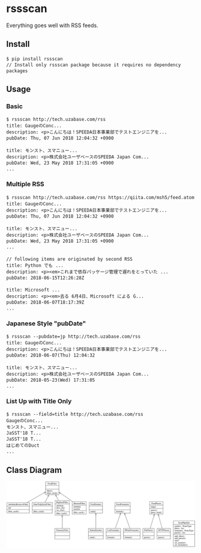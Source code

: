 # rssscan

Everything goes well with RSS feeds.

## Install

```console
$ pip install rssscan
// Install only rssscan package because it requires no dependency packages
```

## Usage

### Basic

```console
$ rssscan http://tech.uzabase.com/rss
title: GaugeのConc...
description: <p>こんにちは！SPEEDA日本事業部でテストエンジニアを...
pubDate: Thu, 07 Jun 2018 12:04:32 +0900

title: モンスト、スマニュー...
description: <p>株式会社ユーザベースのSPEEDA Japan Com...
pubDate: Wed, 23 May 2018 17:31:05 +0900
...
```

### Multiple RSS

```console
$ rssscan http://tech.uzabase.com/rss https://qiita.com/msh5/feed.atom
title: GaugeのConc...
description: <p>こんにちは！SPEEDA日本事業部でテストエンジニアを...
pubDate: Thu, 07 Jun 2018 12:04:32 +0900

title: モンスト、スマニュー...
description: <p>株式会社ユーザベースのSPEEDA Japan Com...
pubDate: Wed, 23 May 2018 17:31:05 +0900
...

// following items are originated by second RSS
title: Python でも ...
description: <p><em>これまで依存パッケージ管理で遅れをとっていた ...
pubDate: 2018-06-15T12:26:28Z

title: Microsoft ...
description: <p><em>去る 6月4日、Microsoft による G...
pubDate: 2018-06-07T18:17:39Z
...
```

### Japanese Style "pubDate"

```console
$ rssscan --pubdate=jp http://tech.uzabase.com/rss
title: GaugeのConc...
description: <p>こんにちは！SPEEDA日本事業部でテストエンジニアを...
pubDate: 2018-06-07(Thu) 12:04:32

title: モンスト、スマニュー...
description: <p>株式会社ユーザベースのSPEEDA Japan Com...
pubDate: 2018-05-23(Wed) 17:31:05
...
```

### List Up with Title Only

```console  
$ rssscan --field=title http://tech.uzabase.com/rss
GaugeのConc...
モンスト、スマニュー...
JaSST'18 T...
JaSST'18 T...
はじめてのDuct
...
```

## Class Diagram

![rssscan class diagram](docs/classes_rssscan.png)
